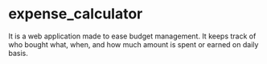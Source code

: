 # expense_calculator
It is a web application made to ease budget management. It keeps track of who bought what, when, and how much amount is spent or earned on daily basis.
